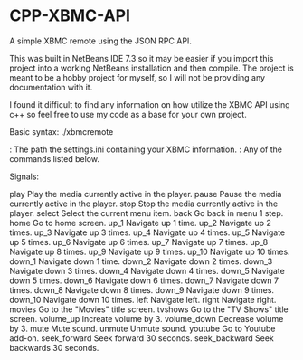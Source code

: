 CPP-XBMC-API
============

A simple XBMC remote using the JSON RPC API.

This was built in NetBeans IDE 7.3 so it may be easier if you import this project into a working NetBeans installation and then compile.
The project is meant to be a hobby project for myself, so I will not be providing any documentation with it.

I found it difficult to find any information on how utilize the XBMC API using c++ so feel free to use my code as a base for your own project.

Basic syntax: ./xbmcremote <config file> <signal>

<config file>: The path the settings.ini containing your XBMC information.
<signal>: Any of the commands listed below.

Signals:

play            Play the media currently active in the player.
pause           Pause the media currently active in the player.
stop            Stop the media currently active in the player.
select          Select the current menu item.
back            Go back in menu 1 step.
home            Go to home screen.
up_1            Navigate up 1 time.
up_2            Navigate up 2 times.
up_3            Navigate up 3 times.
up_4            Navigate up 4 times.
up_5            Navigate up 5 times.
up_6            Navigate up 6 times.
up_7            Navigate up 7 times.
up_8            Navigate up 8 times.
up_9            Navigate up 9 times.
up_10           Navigate up 10 times.
down_1          Navigate down 1 time.
down_2          Navigate down 2 times.
down_3          Navigate down 3 times.
down_4          Navigate down 4 times.
down_5          Navigate down 5 times.
down_6          Navigate down 6 times.
down_7          Navigate down 7 times.
down_8          Navigate down 8 times.
down_9          Navigate down 9 times.
down_10         Navigate down 10 times.
left            Navigate left.
right           Navigate right.
movies          Go to the "Movies" title screen.
tvshows         Go to the "TV Shows" title screen.
volume_up       Increate volume by 3.
volume_down     Decrease volume by 3.
mute            Mute sound.
unmute          Unmute sound.
youtube         Go to Youtube add-on.
seek_forward    Seek forward 30 seconds.
seek_backward   Seek backwards 30 seconds.
